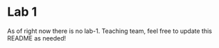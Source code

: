 # Lab 1
As of right now there is no lab-1. Teaching team, feel free to update this README as needed!